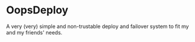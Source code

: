 # OopsDeploy
A very (very) simple and non-trustable deploy and failover system to fit my and my friends' needs.
